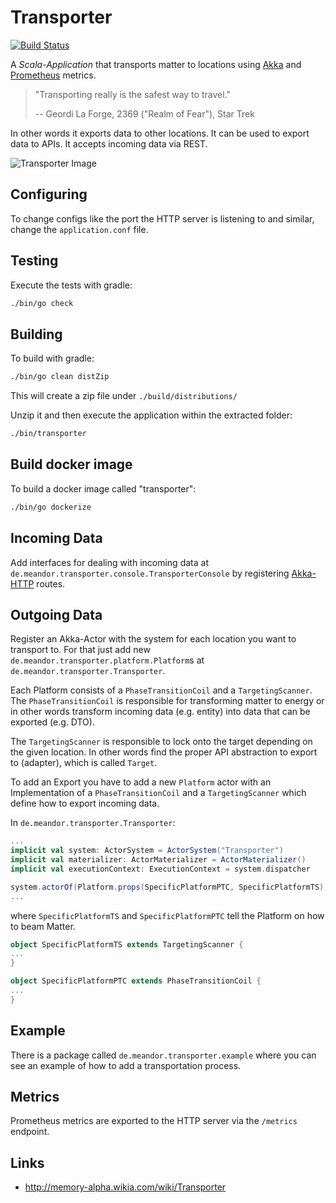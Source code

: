 # Transporter

[![Build Status](https://travis-ci.org/meandor/transporter.svg?branch=master)](https://travis-ci.org/meandor/transporter)

A _Scala-Application_ that transports matter to locations using [Akka](https://akka.io/)
and [Prometheus](https://prometheus.io) metrics.

> "Transporting really is the safest way to travel."
>
> -- Geordi La Forge, 2369 ("Realm of Fear"), Star Trek

In other words it exports data to other locations. It can be used to export data to APIs. 
It accepts incoming data via REST.

![Transporter Image](http://www.startrek.com/uploads/assets/articles/transporter-1.jpg)

## Configuring

To change configs like the port the HTTP server is listening to and similar,
change the `application.conf` file.

## Testing
Execute the tests with gradle:
```bash
./bin/go check
```

## Building
To build with gradle:
```bash
./bin/go clean distZip
```

This will create a zip file under `./build/distributions/`

Unzip it and then execute the application within the extracted folder:
```bash
./bin/transporter
```

## Build docker image
To build a docker image called "transporter":
```bash
./bin/go dockerize
```

## Incoming Data
Add interfaces for dealing with incoming data at `de.meandor.transporter.console.TransporterConsole`
by registering [Akka-HTTP](https://doc.akka.io/docs/akka-http/current/scala/http/) routes.

## Outgoing Data
Register an Akka-Actor with the system for each location you want to transport to.
For that just add new `de.meandor.transporter.platform.Platform`s at `de.meandor.transporter.Transporter`.

Each Platform consists of a `PhaseTransitionCoil` and a `TargetingScanner`.
The `PhaseTransitionCoil` is responsible for transforming matter to energy or in other
words transform incoming data (e.g. entity) into data that can be exported (e.g. DTO).

The `TargetingScanner` is responsible to lock onto the target depending on the given location.
In other words find the proper API abstraction to export to (adapter), which is called `Target`.

To add an Export you have to add a new `Platform` actor with an Implementation of a
`PhaseTransitionCoil` and a `TargetingScanner` which define how to export incoming data.

In `de.meandor.transporter.Transporter`:
```scala
...
implicit val system: ActorSystem = ActorSystem("Transporter")
implicit val materializer: ActorMaterializer = ActorMaterializer()
implicit val executionContext: ExecutionContext = system.dispatcher

system.actorOf(Platform.props(SpecificPlatformPTC, SpecificPlatformTS), "SpecificPlatformName")
...
``` 

where `SpecificPlatformTS` and `SpecificPlatformPTC` tell the Platform on how to beam Matter.
```scala
object SpecificPlatformTS extends TargetingScanner {  
...
}

object SpecificPlatformPTC extends PhaseTransitionCoil {  
...
}
```

## Example
There is a package called `de.meandor.transporter.example` where you can see an example of how to
add a transportation process.

## Metrics
Prometheus metrics are exported to the HTTP server via the `/metrics` endpoint.

## Links
* http://memory-alpha.wikia.com/wiki/Transporter